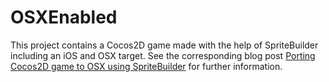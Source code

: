 OSXEnabled
==========

This project contains a Cocos2D game made with the help of SpriteBuilder including an iOS and OSX target. See the corresponding blog post [Porting Cocos2D game to OSX using SpriteBuilder](http://jademind.com/blog/posts/porting-cocos2d-game-to-osx-using-spritebuilder/) for further information.
